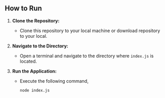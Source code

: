 
## How to Run

1. **Clone the Repository:**
   - Clone this repository to your local machine or download repository to your local.

3. **Navigate to the Directory:**
   - Open a terminal and navigate to the directory where `index.js` is located.

4. **Run the Application:**
   - Execute the following command, 
     ```bash
     node index.js
     ```
   

